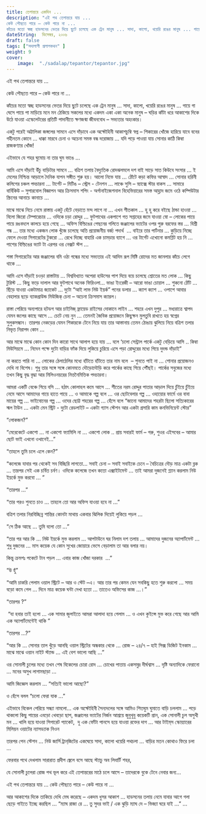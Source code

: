 ```yaml
---
title: তেপান্তরে একদিন ...
description: "এই পথ তেপান্তরে যায় ...
কেউ পৌছতে পারে – কেউ পারে না ...
কাঁচের মতো স্বচ্ছ হাডসনের ভেতর দিয়ে ছুটে চলেছে এক ট্রেন মানুষ ... সাদা, কালো, খয়েরি রঙের মানুষ ... গায়ে গা ঘেসে পায়ে পা মাড়িয়ে মনে মন ঠেকিয়ে সকলের মধ্যে একদম একা একা অনেক মানুষ – ঘড়ির কাঁটা ধরে আকাশের দিকে উঠে যাওয়া এস্কেলেটরের প্রতিটি পাদানীতে ক্ষণজন্মা জীবনবোধ – সভ্যতার অহংকার।"
dateString:  ডিসেম্বর, ২০০৬
draft: false
tags: ["সদালাপী প্রলাপকথন" ]
weight: 9
cover: 
    image:  "./sadalap/tepantor/tepantor.jpg"
---
```


এই পথ তেপান্তরে যায় ...

কেউ পৌছতে পারে – কেউ পারে না ...

কাঁচের মতো স্বচ্ছ হাডসনের ভেতর দিয়ে ছুটে চলেছে এক ট্রেন মানুষ ... সাদা, কালো, খয়েরি রঙের মানুষ ... গায়ে গা ঘেসে পায়ে পা মাড়িয়ে মনে মন ঠেকিয়ে সকলের মধ্যে একদম একা একা অনেক মানুষ – ঘড়ির কাঁটা ধরে আকাশের দিকে উঠে যাওয়া এস্কেলেটরের প্রতিটি পাদানীতে ক্ষণজন্মা জীবনবোধ – সভ্যতার অহংকার।

একটু পরেই অট্টালিকা জঙ্গলের সামনে এসে দাঁড়াবে এক অক্ষৌহিনী আকাশচুম্বি স্বপ্ন – শিকারের খোঁজে হারিয়ে যাবে বনের গহীনতম কোনে ... ধাক্কা মারবে চেনা ও অচেনা সমস্ত বন্ধ দরোজায় ... যদি পড়ে পাওয়া যায় সোনার কাঠি কিম্বা রাজকণ্যার খোঁজ!

এইভাবে যে শহর ঘুমোয় না তার ঘুম ভাঙে ...

আমি এসে দাঁড়াই উঁচু বাড়িটার সামনে ... বত্রিশ তলায় বৈদ্যুতিক রোদঝলমলে দশ বাই সাড়ে সাত কিউবে সংসার ... ই মেলের নিশ্চিন্ত আড়ালে দৈনিক যাপন সঙ্গীত শুরু হয়। আলো নিভে যায় ... ঠোঁটে কড়া কফির আস্বাদ ... সোনার হরিনী কলিগের চঞ্চল পদচারনা ... টার্গেট – মিটিঙ – স্ট্রেস - টেনশন ... লাঞ্চে সুসি – স্ন্যাক্সে স্টার বাকস ... সামারে বার্বিকিউ – সুপারবোল বিজ্ঞাপন আর ক্রিসমাস শপিং - অর্গানাইজেশনাল বিহেভিয়ারের সমস্ত আহ্লাদ জমে ওঠে কম্পিউটার স্ক্রিনের আনাচে কানাচে ...

মাঝে মাঝে নিচে নেমে রাস্তায় একটু হেঁটে বেড়াতে মন্দ লাগে না ... এখন শীতকাল ... হু হু করে বইছে ঠান্ডা হাওয়া ... বিলো জিরো টেম্পারেচার ... ওদিকে চড়া রোদ্দুর ... ফুটপাথের একপাশে গত সপ্তাহের জমে যাওয়া স্নো – লোকের পায়ে পায়ে রঙবদলে কালচে হয়ে গেছে ... অফিস বিল্ডিঙের পেছনের গলিতে জঞ্জালের ভ্যাটের ওপর পুরু বরফের স্তর ... বিশ্রী গন্ধ ... তার মধ্যে একজন লোক খুঁজে চলেছে অতি প্রয়োজনীয় বর্জ্য পদার্থ  ... বাইরে তার পার্টনার ... কুড়িয়ে নিচ্ছে ফেলে দেওয়া সিগারেটের টুকরো ... রেখে দিচ্ছে বাহারি এক চামড়ার ব্যাগে ... ওর টার্গেট এখোনো কমপ্লিট হয় নি ... পাশের বিল্ডিঙের ভ্যাট টা এরপর ওর নেক্সট স্টপ ...

শস্তা সিগারেটের আর জঞ্জালের বমি ওঠা গন্ধের মধ্যে সভ্যতার এই আদিম রূপ মিষ্টি রোদের মত জানলার কাঁচে লেগে থাকে ...

আমি এসে দাঁড়াই চওড়া রাস্তাটায় ... বিশ্ববিখ্যাত অপেরা হাউসের পাশ দিয়ে বয়ে চলেছে শ্রোতের মত লোক ... কিছু টুরিস্ট ... কিছু ফড়ে দালাল আর ফুটপাথে অনেক ফিরিওলা... ভাঙা ইংরেজী – আরো ভাঙা চোয়াল ... শুকনো ঠোঁট ... ছিঁড়ে যাওয়া একটামাত্র জ্যাকেট ... দুটো “আই লাভ নিউ ইয়র্ক” পনের ডলার ... ক্যাশ ক্যাশ ... ওপাশে আবার বেহালার ছড়ে ব্যাকগ্রাউন্ড মিউজিক্‌ চেনা – অচেনা ক্রিসমাস ক্যারল।

রাস্তা পেরিয়ে অন্যপারে হটডগ আর চাইনিজ্‌ ফ্রায়েড রাইসের দোকানে লাইন ... শহরে এখন দুপুর ... মধ্যরাত্রে শ্বাপদ যেমন জলের কাছে আসে ... চেটে নেয় নুন ... তেমনই জৈবিক প্রয়োজনে কিছুক্ষন মুলতুবি রাখতে হয় স্বপ্নের সুলুকসন্ধান। তারপর নেকড়ের যেমন শিকারকে টেনে নিয়ে যায় তার আস্তানায় তেমন ঠোঙায় ঝুলিয়ে নিয়ে বত্রিশ তলার নিভৃত নিরাপদ কোন ...

আর মাঝে মাঝে কোন কোন দিন কারো সাথে আলাপ হয়ে যায় ... বলে ‘চলো সেন্ট্রাল পার্কে একটু বেড়িয়ে আসি .. কিম্বা মিউসিয়মে ... নিদেন পক্ষে দুটো বাড়ির ফাঁক দিয়ে লুকিয়ে চুরিয়ে এসে পড়া রোদ্দুরের মধ্যে গিয়ে দুদন্ড দাঁড়াই”

না করতে পারি না ... লোকের ঠেলাঠেলির মধ্যে হাঁটতে হাঁটতে তার নাম বলে  – শুনতে পাই না ... শোনার প্রয়োজনও দেখি না বিশেষ। শুধু তার সঙ্গে সঙ্গে কোনমতে দৌড়োদৌড়ি করে পার্কের কাছে গিয়ে পৌঁছই। পার্কের সবুজের মধ্যে তখন কিছু বৃদ্ধ বৃদ্ধা আর মিলিওনয়রের নিত্তনৈমিত্তিক পদচারনা।

আমরা একটি বেঞ্চে গিয়ে বসি ... হঠাৎ কোলাহল কমে আসে ... শীতের নরম রোদ্দুর পাতার আড়াল দিয়ে চুঁইয়ে চুঁইয়ে নেমে আসে আমাদের গায়ে হাতে পায়ে ... ও আমাকে গল্প বলে ... ওর ছোটবেলার গল্প ... ওহায়োর ফার্মে ওর বাবা মায়ের গল্প ... ভাইবোনের গল্প ... ওদের ছোট্ট শহরের গল্প ... হেঁসে বলে “জানো আমাদের শহরটা ছিলো সত্যিকারের স্মল টাউন ... একটা মেন স্ট্রিট - দুটো রেডলাইট – একটা গ্যাস স্টেশন আর একটা গ্রসারি কাম কনভিনিয়েন্ট স্টোর”

“লোকজন?”

“মেরেকেটে একশো ... না একশো ফ্যামিলি না ... একশো লোক .. প্রায় সবারই ফার্ম – গরু, শুওর এইসবের – আমার ছোট ভাই এখনো ওখানেই...”

“তাহলে তুমি চলে এলে কেন?”

“কলেজে যাবার পর থেকেই সব বিচ্ছিরি লাগতো... সবাই চেনা – সবাই সবাইকে চেনে – বৈচিত্রের দৌড় মাত্র একটা ব্লক ... তারপর সেই এক চর্বিত চর্বণ। ওদিকে কলেজে তখন কতো এক্সাইটমেন্ট ... তাই আমরা দুজনেই প্ল্যান করলাম নিউ ইয়র্কে মুভ করবো ... ”

“তারপর ...”

“তার পরও শুনতে চাও ... তাহলে তো আর অফিস যাওয়া হবে না ...”

বত্রিশ তলার নিরবিচ্ছিন্ন শান্তির কোনটা মাথায় একবার ঝিলিক দিয়েই লুকিয়ে পড়ল ...

“সে ঠিক আছে ... তুমি বলো তো ...”

“তার পর আর কি ... নিঊ ইয়র্কে মুভ করলাম ... আপটাউনে ঘর নিলাম দশ তলায় ... আমাদের দুজনের অ্যাপার্টমেন্ট ... শুধু দুজনের ... মাস কয়েক যে কোন সুখের জোয়ারে ভেসে বেড়ালাম তা আর বলার নয়।

কিন্তু ক্রমশঃ পকেটে টান পড়ল ... এবার কাজ খোঁজা দরকার  ...”

“উ হুঁ”

“আমি চাকরি পেলাম ওয়াল স্ট্রিটে – আর ও স্টেট –এ। আর তার পর কেমন যেন সবকিছু হতে শুরু করলো ... সময় বড়ো কমে গেল ... দিনে মাত্র কয়েক ঘন্টা দেখা হতো ... তাতেও অফিসের কাজ ...।”

“তারপর ?”

 “যা হবার তাই হলো ... এক সামার জুলাইতে আমরা আলাদা হয়ে গেলাম ... ও এখন কুইন্সে মুভ করে গেছে আর আমি এক অ্যাপার্টমেন্টেই থাকি ”

“তারপর ...?”

“আর কি ... সোনার তাল খুঁড়ে আনছি ওয়াল স্ট্রিটের অন্ধকার থেকে ... রোজ – ২৪/৭ – হাই সিক্স ডিজিট ইনকাম ... মাঝে মাঝে ওয়ান নাইট স্ট্যান্ড ... এই বেশ ভালো আছি ...”

ওর সোনালী চুলের মধ্যে তখন শেষ বিকেলের চোরা রোদ ... চোখের পাতায় একসমুদ্র দীর্ঘশ্বাস ... দৃষ্টি অন্যাদিকে ফেরানো ... মনের অসুখ লাগামছাড়া ...

আমি জিজ্ঞেস করলাম ... “সত্যিই ভালো আছো?”

ও হেঁসে বলল “চলো ফেরা যাক ...”

এইভাবে বিকেল পেরিয়ে সন্ধ্যা নামলো... এক অক্ষৌহিনী সৈন্যদলের সঙ্গে আমিও শিতঘুম ঘুমাতে বাড়ি চললাম ... পড়ে থাকলো কিছু পায়ের এবড়ো খেবড়ো ছাপ, জঞ্জালের ভ্যাটের নির্জন আশ্রয়ে জুবুথুবু কয়েকটি প্রান, এক সোনালী চুল অসুখী মন ... খালি হয়ে যাওয়া সিগারেট প্যাকেট,  দু এক ফোঁটা পানসে হয়ে যাওয়া রক্তের দাগ ... আর টাইম্‌স স্কোয়্যারের মিলিয়ন ওয়াটের ন্যাসড্যাক নিওন

তারপর পেন স্টেশন ... নিউ জার্সি ট্রান্‌জিটের একঘেয়ে সাদা, কালো খয়েরি পথচলা ... বাড়ির মতন কোথাও ফিরে চলা ...

ফেরবার পথে দেখলাম সারারাত প্রদীপ জ্বেলে বসে আছে স্ট্যাচু অব লিবার্টি শহর,

যে সোনালী চুলেরা রোজ পথ ভূল করে এই তেপান্তরের মাঠে চলে আসে – তাদেরকে বুকে টেনে নেবার জন্য...

এই পথ তেপান্তরে যায় ... কেউ পৌছতে পারে – কেউ পারে না ...

আর আকাশের দিকে তাকিয়ে দেখি মেঘ করেছে – একদম ধুসর আকাশ ... হাডসনের তলায় নেমে যাবার আগে গলা ছেড়ে গাইতে ইচ্ছে করছিল ... “ম্যাঘ রাজা রে ... তু সুদর ভাই / এক ঝুড়ি ম্যাঘ দে – ভিজ্যা ঘরে যাই ...” ...